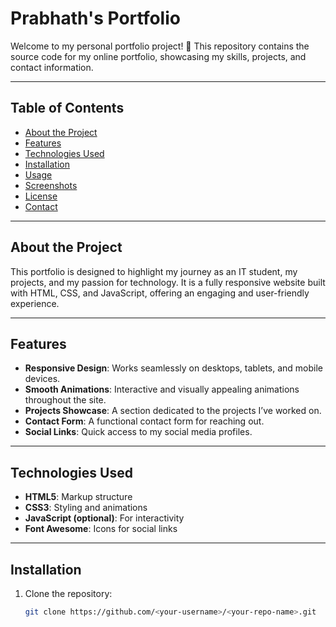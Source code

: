 # Prabhath's Portfolio

Welcome to my personal portfolio project! 🎉 This repository contains the source code for my online portfolio, showcasing my skills, projects, and contact information.

---

## Table of Contents

- [About the Project](#about-the-project)
- [Features](#features)
- [Technologies Used](#technologies-used)
- [Installation](#installation)
- [Usage](#usage)
- [Screenshots](#screenshots)
- [License](#license)
- [Contact](#contact)

---

## About the Project

This portfolio is designed to highlight my journey as an IT student, my projects, and my passion for technology. It is a fully responsive website built with HTML, CSS, and JavaScript, offering an engaging and user-friendly experience.

---

## Features

- **Responsive Design**: Works seamlessly on desktops, tablets, and mobile devices.
- **Smooth Animations**: Interactive and visually appealing animations throughout the site.
- **Projects Showcase**: A section dedicated to the projects I’ve worked on.
- **Contact Form**: A functional contact form for reaching out.
- **Social Links**: Quick access to my social media profiles.

---

## Technologies Used

- **HTML5**: Markup structure
- **CSS3**: Styling and animations
- **JavaScript (optional)**: For interactivity
- **Font Awesome**: Icons for social links

---

## Installation

1. Clone the repository:

   ```bash
   git clone https://github.com/<your-username>/<your-repo-name>.git

